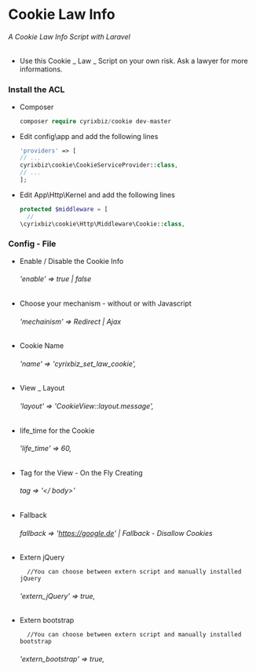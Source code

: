 # Cookie Law Info
###### A Cookie Law Info Script with Laravel


* Use this Cookie _ Law _ Script on your own risk. Ask a lawyer for more informations.


### Install the ACL

* Composer
    ```php
    composer require cyrixbiz/cookie dev-master
    ```
    

* Edit config\app and add the following lines
    
    ```php
  'providers' => [
    // ...
    cyrixbiz\cookie\CookieServiceProvider::class,
    // ...
  ];

* Edit App\Http\Kernel and add the following lines

    ```php
    protected $middleware = [
      //
    \cyrixbiz\cookie\Http\Middleware\Cookie::class,

    ```  
    
### Config - File

*  Enable / Disable the Cookie Info
    
     ###### 'enable' => true | false
        
* Choose your mechanism - without or with Javascript

     ###### 'mechainism' => Redirect | Ajax
        
* Cookie Name
        
     ###### 'name' => 'cyrixbiz_set_law_cookie',
        
* View _ Layout 

     ###### 'layout' => 'CookieView::layout.message',
        
* life_time for the Cookie

     ###### 'life_time' => 60,
        
* Tag for the View - On the Fly Creating

     ###### tag => '</ body>'
     
* Fallback

    ###### fallback => 'https://google.de' | Fallback - Disallow Cookies
        
* Extern jQuery
        
        //You can choose between extern script and manually installed jQuery
    
    ###### 'extern_jQuery' => true,
        
* Extern bootstrap

        //You can choose between extern script and manually installed bootstrap
 
    ###### 'extern_bootstrap' => true,
        
